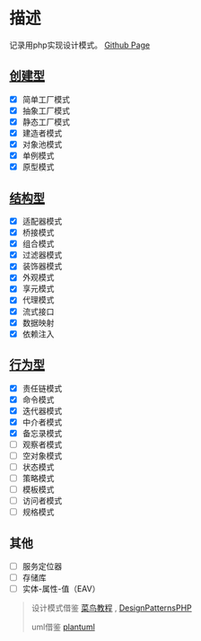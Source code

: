 # 描述

记录用php实现设计模式。 [Github Page](https://roiwk.github.io/DesignPatternsPHP/)

## [创建型](./Creational/README.md)

- [x] 简单工厂模式
- [x] 抽象工厂模式
- [x] 静态工厂模式
- [x] 建造者模式
- [X] 对象池模式
- [x] 单例模式
- [x] 原型模式

## [结构型](./Structural/README.md)

- [x] 适配器模式
- [x] 桥接模式
- [x] 组合模式
- [x] 过滤器模式
- [x] 装饰器模式
- [x] 外观模式
- [x] 享元模式
- [x] 代理模式
- [x] 流式接口
- [x] 数据映射
- [x] 依赖注入

## [行为型](./Behavioral/README.md)

- [x] 责任链模式
- [x] 命令模式
- [x] 迭代器模式
- [x] 中介者模式
- [x] 备忘录模式
- [ ] 观察者模式
- [ ] 空对象模式
- [ ] 状态模式
- [ ] 策略模式
- [ ] 模板模式
- [ ] 访问者模式
- [ ] 规格模式

## 其他

- [ ] 服务定位器
- [ ] 存储库
- [ ] 实体-属性-值（EAV）

> 设计模式借鉴 [菜鸟教程](https://www.runoob.com/design-pattern/design-pattern-intro.html) , [DesignPatternsPHP](https://github.com/domnikl/DesignPatternsPHP)
>
> uml借鉴 [plantuml](http://plantuml.com/)
